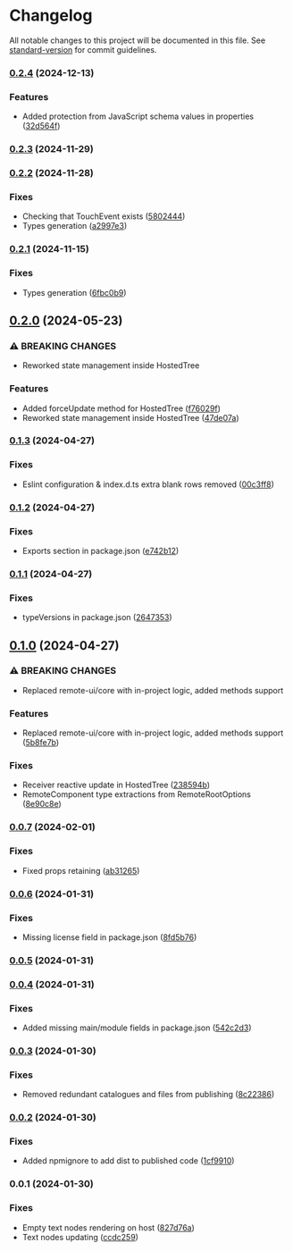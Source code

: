 # Changelog

All notable changes to this project will be documented in this file. See [standard-version](https://github.com/conventional-changelog/standard-version) for commit guidelines.

### [0.2.4](https://github.com/omnicajs/vue-remote/compare/v0.2.3...v0.2.4) (2024-12-13)


### Features

* Added protection from JavaScript schema values in properties ([32d564f](https://github.com/omnicajs/vue-remote/commit/32d564f6c1fb5733290fcd05a47ba503b92c1b57))

### [0.2.3](https://github.com/omnicajs/vue-remote/compare/v0.2.2...v0.2.3) (2024-11-29)

### [0.2.2](https://github.com/omnicajs/vue-remote/compare/v0.2.0...v0.2.2) (2024-11-28)


### Fixes

* Checking that TouchEvent exists ([5802444](https://github.com/omnicajs/vue-remote/commit/5802444cb8854cd7df8046e27734dee0586c6756))
* Types generation ([a2997e3](https://github.com/omnicajs/vue-remote/commit/a2997e3d7fb6b8e3c45d4844eefe9b11d05464c0))

### [0.2.1](https://github.com/omnicajs/vue-remote/compare/v0.2.0...v0.2.1) (2024-11-15)


### Fixes

* Types generation ([6fbc0b9](https://github.com/omnicajs/vue-remote/commit/6fbc0b9c63d461933cd4db15b511c308d7aafcab))

## [0.2.0](https://github.com/omnicajs/vue-remote/compare/v0.1.3...v0.2.0) (2024-05-23)


### ⚠ BREAKING CHANGES

* Reworked state management inside HostedTree

### Features

* Added forceUpdate method for HostedTree ([f76029f](https://github.com/omnicajs/vue-remote/commit/f76029ff92bca23c7fecb728b4edab3c2f7423fc))
* Reworked state management inside HostedTree ([47de07a](https://github.com/omnicajs/vue-remote/commit/47de07aacd3bc54314b7c546cd11e08403b6eb0b))

### [0.1.3](https://github.com/omnicajs/vue-remote/compare/v0.1.2...v0.1.3) (2024-04-27)


### Fixes

* Eslint configuration & index.d.ts extra blank rows removed ([00c3ff8](https://github.com/omnicajs/vue-remote/commit/00c3ff81672f5d658315cc03daf6c762e8970875))

### [0.1.2](https://github.com/omnicajs/vue-remote/compare/v0.1.1...v0.1.2) (2024-04-27)


### Fixes

* Exports section in package.json ([e742b12](https://github.com/omnicajs/vue-remote/commit/e742b129002a5b44e6b6d7defa34908f3ce3ed95))

### [0.1.1](https://github.com/omnicajs/vue-remote/compare/v0.1.0...v0.1.1) (2024-04-27)


### Fixes

* typeVersions in package.json ([2647353](https://github.com/omnicajs/vue-remote/commit/264735338e94bea90527b1014b510bb5ebba2276))

## [0.1.0](https://github.com/omnicajs/vue-remote/compare/v0.0.7...v0.1.0) (2024-04-27)


### ⚠ BREAKING CHANGES

* Replaced remote-ui/core with in-project logic, added methods support

### Features

* Replaced remote-ui/core with in-project logic, added methods support ([5b8fe7b](https://github.com/omnicajs/vue-remote/commit/5b8fe7bb0fc72683d167e9a77a8fa591dbfef4ca))


### Fixes

* Receiver reactive update in HostedTree ([238594b](https://github.com/omnicajs/vue-remote/commit/238594b9e86ecd49bf24740b4de5296e3d298789))
* RemoteComponent type extractions from RemoteRootOptions ([8e90c8e](https://github.com/omnicajs/vue-remote/commit/8e90c8ea968d2ae10cdf1408ca7ecec661708e29))

### [0.0.7](https://github.com/omnicajs/vue-remote/compare/v0.0.6...v0.0.7) (2024-02-01)


### Fixes

* Fixed props retaining ([ab31265](https://github.com/omnicajs/vue-remote/commit/ab3126586a2cd5fc2e6eec132c565dbec35dcbcd))

### [0.0.6](https://github.com/omnicajs/vue-remote/compare/v0.0.5...v0.0.6) (2024-01-31)


### Fixes

* Missing license field in package.json ([8fd5b76](https://github.com/omnicajs/vue-remote/commit/8fd5b76a4459ace5a25dabf6d6ad54405663d253))

### [0.0.5](https://github.com/omnicajs/vue-remote/compare/v0.0.4...v0.0.5) (2024-01-31)

### [0.0.4](https://github.com/omnicajs/vue-remote/compare/v0.0.3...v0.0.4) (2024-01-31)


### Fixes

* Added missing main/module fields in package.json ([542c2d3](https://github.com/omnicajs/vue-remote/commit/542c2d30ce02f997902f102fa7fb5d1bf5ef8511))

### [0.0.3](https://github.com/omnicajs/vue-remote/compare/v0.0.2...v0.0.3) (2024-01-30)


### Fixes

* Removed redundant catalogues and files from publishing ([8c22386](https://github.com/omnicajs/vue-remote/commit/8c223866ad14a7f7b683764621dd2dd841fcceac))

### [0.0.2](https://github.com/omnicajs/vue-remote/compare/v0.0.1...v0.0.2) (2024-01-30)


### Fixes

* Added npmignore to add dist to published code ([1cf9910](https://github.com/omnicajs/vue-remote/commit/1cf991028a2c9b25010fbaa7b75896f25d79b425))

### 0.0.1 (2024-01-30)


### Fixes

* Empty text nodes rendering on host ([827d76a](https://github.com/omnicajs/vue-remote/commit/827d76a4d5d6cc69d99d05435e98835b9a8a0faf))
* Text nodes updating ([ccdc259](https://github.com/omnicajs/vue-remote/commit/ccdc259a8462ae260db6f710349d9e8bff3e316b))
